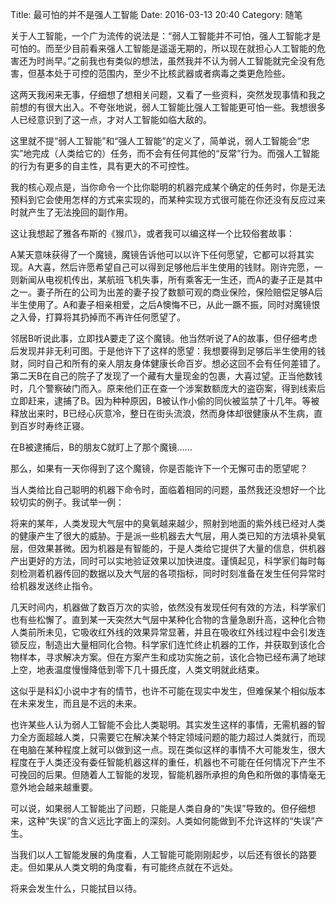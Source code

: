 Title: 最可怕的并不是强人工智能
Date: 2016-03-13 20:40
Category: 随笔

关于人工智能，一个广为流传的说法是：“弱人工智能并不可怕，强人工智能才是可怕的。而至少目前看来强人工智能是遥遥无期的，所以现在就担心人工智能的危害还为时尚早。”之前我也有类似的想法，虽然我并不认为弱人工智能就完全没有危害，但基本处于可控的范围内，至少不比核武器或者病毒之类更危险些。

这两天我闲来无事，仔细想了想相关问题，又看了一些资料，突然发现事情和我之前想的有很大出入。不夸张地说，弱人工智能比强人工智能更可怕一些。我想很多人已经意识到了这一点，才对人工智能如临大敌的。

这里就不提“弱人工智能”和“强人工智能”的定义了，简单说，弱人工智能会“忠实”地完成（人类给它的）任务，而不会有任何其他的“反常”行为。而强人工智能的行为有更多的自主性，具有更大的不可控性。

我的核心观点是，当你命令一个比你聪明的机器完成某个确定的任务时，你是无法预料到它会使用怎样的方式来实现的，而某种实现方式很可能在你还没有反应过来时就产生了无法挽回的副作用。

这让我想起了雅各布斯的《猴爪》，或者我可以编这样一个比较俗套故事：

A某天意味获得了一个魔镜，魔镜告诉他可以以许下任何愿望，它都可以将其实现。A大喜，然后许愿希望自己可以得到足够他后半生使用的钱财。刚许完愿，一则新闻从电视机传出，某航班飞机失事，所有乘客无一生还，而A的妻子正是其中之一。妻子所在的公司为出差的妻子投了数额可观的商业保险，保险赔偿足够A后半生使用了。A和妻子相亲相爱，之后A懊悔不已，从此一蹶不振，同时对魔镜恨之入骨，打算将其扔掉而不再许任何愿望了。

邻居B听说此事，立即找A要走了这个魔镜。他当然听说了A的故事，但仔细考虑后发现并非无利可图。于是他许下了这样的愿望：我想要得到足够后半生使用的钱财，同时自己和所有的亲人朋友身体健康长命百岁。想必这回不会有任何差错了。第二天B在自己的院子了发现了一个藏有大量现金的包裹，大喜过望。正当他数钱时，几个警察破门而入。原来他们正在查一个涉案数额庞大的盗窃案，得到线索后立即赶来，逮捕了B。因为种种原因，B被认作小偷的同伙被监禁了十几年。等被释放出来时，B已经心灰意冷，整日在街头流浪，然而身体却很健康从不生病，直到百岁时寿终正寝。

在B被逮捕后，B的朋友C就盯上了那个魔镜……

那么，如果有一天你得到了这个魔镜，你是否能许下一个无懈可击的愿望呢？

当人类给比自己聪明的机器下命令时，面临着相同的问题，虽然我还没想好一个比较切实的例子。我试举一例：

将来的某年，人类发现大气层中的臭氧越来越少，照射到地面的紫外线已经对人类的健康产生了很大的威胁。于是派一些机器去大气层，用人类已知的方法填补臭氧层，但效果甚微。因为机器是有智能的，于是人类给它提供了大量的信息，供机器产出更好的方法，同时可以实地验证效果以加快进度。谨慎起见，科学家们每时每刻检测着机器传回的数据以及大气层的各项指标，同时时刻准备在发生任何异常时给机器发送终止指令。

几天时间内，机器做了数百万次的实验，依然没有发现任何有效的方法，科学家们也有些松懈了。直到某一天突然大气层中某种化合物的含量急剧升高，这种化合物人类前所未见，它吸收红外线的效果异常显著，并且在吸收红外线过程中会引发连锁反应，制造出大量相同化合物。科学家们连忙终止机器的工作，并获取到该化合物样本，寻求解决方案。但在方案产生和成功实施之前，该化合物已经布满了地球上空，地表温度慢慢降低到零下几十摄氏度，人类文明就此结束。

这似乎是科幻小说中才有的情节，也许不可能在现实中发生，但难保某个相似版本在未来发生，而且是不远的未来。

也许某些人认为弱人工智能不会比人类聪明。其实发生这样的事情，无需机器的智力全方面超越人类，只需要它在解决某个特定领域问题的能力超过人类就行，而现在电脑在某种程度上就可以做到这一点。现在类似这样的事情不大可能发生，很大程度在于人类还没有委任智能机器这样的重任，机器也不可能在任何情况下产生不可挽回的后果。但随着人工智能的发现，智能机器所承担的角色和所做的事情毫无意外地会越来越重要。

可以说，如果弱人工智能出了问题，只能是人类自身的“失误”导致的。但仔细想来，这种“失误”的含义远比字面上的深刻。人类如何能做到不允许这样的“失误”产生。

当我们以人工智能发展的角度看，人工智能可能刚刚起步，以后还有很长的路要走。但如果从人类文明的角度看，有可能终点就在不远处。

将来会发生什么，只能拭目以待。
